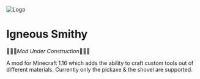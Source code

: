 ![Logo](https://i.imgur.com/Ef3jywG.png)
# Igneous Smithy
:rotating_light::woman_mechanic:*Mod Under Construction*:man_mechanic::rotating_light:

A mod for Minecraft 1.16 which adds the ability to craft custom tools out of different materials. Currently only the pickaxe & the shovel are supported.
